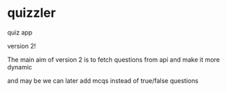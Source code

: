 # quizzler

quiz app

version 2!

The main aim of version 2 is to fetch questions from api and make it more dynamic

and may be we can later add mcqs instead of true/false questions
